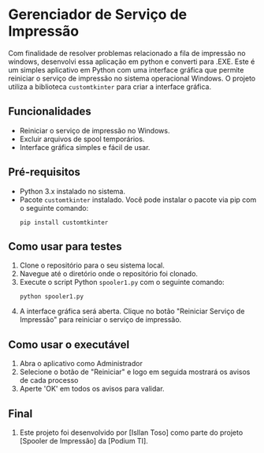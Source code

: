 # Gerenciador de Serviço de Impressão 

Com finalidade de resolver problemas relacionado a fila de impressão no windows, desenvolvi essa aplicação em python e converti para .EXE.
Este é um simples aplicativo em Python com uma interface gráfica que permite reiniciar o serviço de impressão no sistema operacional Windows. O projeto utiliza a biblioteca `customtkinter` para criar a interface gráfica.

## Funcionalidades

- Reiniciar o serviço de impressão no Windows.
- Excluir arquivos de spool temporários.
- Interface gráfica simples e fácil de usar.

## Pré-requisitos

- Python 3.x instalado no sistema.
- Pacote `customtkinter` instalado. Você pode instalar o pacote via pip com o seguinte comando:
  ```
  pip install customtkinter
  ```

## Como usar para testes

1. Clone o repositório para o seu sistema local.
2. Navegue até o diretório onde o repositório foi clonado.
3. Execute o script Python `spooler1.py` com o seguinte comando:
   ```
   python spooler1.py
   ```
4. A interface gráfica será aberta. Clique no botão "Reiniciar Serviço de Impressão" para reiniciar o serviço de impressão.

## Como usar o executável

1. Abra o aplicativo como Administrador
2. Selecione o botão de "Reiniciar" e logo em seguida mostrará os avisos de cada processo
3. Aperte 'OK' em todos os avisos para validar.

## Final

1. Este projeto foi desenvolvido por [Isllan Toso] como parte do projeto [Spooler de Impressão] da [Podium TI].
